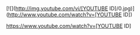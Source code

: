 [![](http://img.youtube.com/vi/[YOUTUBE ID]/0.jpg)](http://www.youtube.com/watch?v=[YOUTUBE ID])

https://www.youtube.com/watch?v=[YOUTUBE ID]
